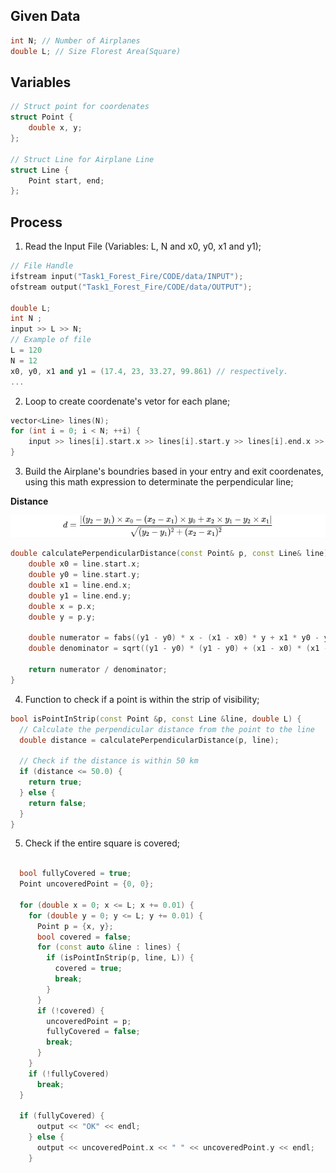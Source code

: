 ## Given Data 

```cpp
int N; // Number of Airplanes
double L; // Size Florest Area(Square)  
``` 

## Variables

```cpp
// Struct point for coordenates
struct Point {
    double x, y;
};

// Struct Line for Airplane Line 
struct Line {
    Point start, end;
};
```

## Process

1. Read the Input File (Variables: L, N and  x0, y0, x1 and y1);

```cpp
// File Handle
ifstream input("Task1_Forest_Fire/CODE/data/INPUT");
ofstream output("Task1_Forest_Fire/CODE/data/OUTPUT");

double L;
int N ;
input >> L >> N;
// Example of file
L = 120
N = 12
x0, y0, x1 and y1 = (17.4, 23, 33.27, 99.861) // respectively.
...
```
2. Loop to create coordenate's vetor for each plane;  
```c++ 
vector<Line> lines(N);
for (int i = 0; i < N; ++i) {
    input >> lines[i].start.x >> lines[i].start.y >> lines[i].end.x >> lines[i].end.y;
}
```
3. Build the Airplane's boundries based in your entry and exit coordenates, using this math expression to determinate the perpendicular line;

**Distance**

![alt text](<distance_expression.png>)

```c++
double calculatePerpendicularDistance(const Point& p, const Line& line) {
    double x0 = line.start.x;
    double y0 = line.start.y;
    double x1 = line.end.x;
    double y1 = line.end.y;
    double x = p.x;
    double y = p.y;

    double numerator = fabs((y1 - y0) * x - (x1 - x0) * y + x1 * y0 - y1 * x0);
    double denominator = sqrt((y1 - y0) * (y1 - y0) + (x1 - x0) * (x1 - x0));

    return numerator / denominator;
}
```

4. Function to check if a point is within the strip of visibility;

```cpp
bool isPointInStrip(const Point &p, const Line &line, double L) {
  // Calculate the perpendicular distance from the point to the line
  double distance = calculatePerpendicularDistance(p, line);

  // Check if the distance is within 50 km
  if (distance <= 50.0) {
    return true;
  } else {
    return false;
  }
}
```

5. Check if the entire square is covered;

```cpp

  bool fullyCovered = true;
  Point uncoveredPoint = {0, 0};

  for (double x = 0; x <= L; x += 0.01) {
    for (double y = 0; y <= L; y += 0.01) {
      Point p = {x, y};
      bool covered = false;
      for (const auto &line : lines) {
        if (isPointInStrip(p, line, L)) {
          covered = true;
          break;
        }
      }
      if (!covered) {
        uncoveredPoint = p;
        fullyCovered = false;
        break;
      }
    }
    if (!fullyCovered)
      break;
  }

  if (fullyCovered) {
      output << "OK" << endl;
    } else {
      output << uncoveredPoint.x << " " << uncoveredPoint.y << endl;
    }
    
```
